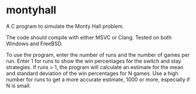# montyhall
A C program to simulate the Monty Hall problem.

The code should compile with either MSVC or Clang. Tested on both Windows and FreeBSD.

To use the program, enter the number of runs and the number of games per run. Enter 1 for runs to show the win percentages for the switch and stay strategies. If runs > 1, the program will calculate an estimate for the mean and standard deviation of the win percentages for N games. Use a high number for runs to get a more accurate estimate, 1000 or more, especially if N is small.
